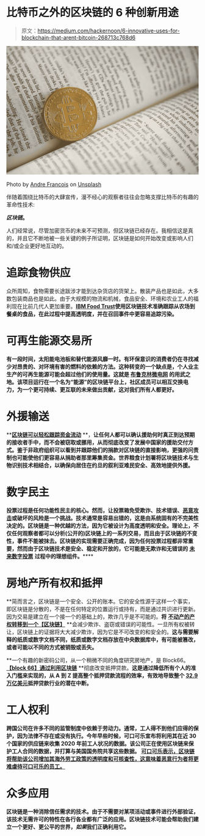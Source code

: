 # 比特币之外的区块链的 6 种创新用途

> 原文：<https://medium.com/hackernoon/6-innovative-uses-for-blockchain-that-arent-bitcoin-268713c768d6>

![](img/476f7ebba869950009d8a9faa34c7be5.png)

Photo by [Andre Francois](https://unsplash.com/@silverhousehd?utm_source=medium&utm_medium=referral) on [Unsplash](https://unsplash.com?utm_source=medium&utm_medium=referral)

伴随着围绕比特币的大肆宣传，漫不经心的观察者往往会忽略支撑比特币的有趣的革命性技术:

***区块链*。**

人们经常说，尽管加密货币的未来不可预测，但区块链已经存在。我相信这是真的，并且它不断地被一些关键的例子所证明，区块链是如何开始改变或影响人们和/或企业更好地互动的。

# 追踪食物供应

众所周知，食物需要长途跋涉才能到达杂货店的货架上。散装产品也是如此，大多数包装商品也是如此。由于大规模的物流和机械，食品安全、环境和农业工人的福利现在比前几代人更加重要。**[**IBM Food Trust**](https://www.ibm.com/blockchain/solutions/food-trust)**使用区块链技术准确跟踪从农场到餐桌的食品**，在此过程中提高透明度，并在召回事件中更容易追踪污染。**

# **可再生能源交易所**

**有一段时间，太阳能电池板和替代能源风靡一时。有环保意识的消费者仍在寻找减少对昂贵的、对环境有害的燃料的依赖的方法。这种转变的一个缺点是，个人业主生产的可再生能源可能会超过他们的使用量。**这就是** [**布鲁克林微电网**](https://www.brooklyn.energy/about) **的用武之地。该项目运行在一个名为“能源”的区块链平台上，社区成员可以相互交换电力，为一个更可持续、更互联的未来做出贡献，这对我们所有人都更好。****

# ****外援输送****

**[**区块链可以轻松跟踪资金流动**](https://blog.goodaudience.com/how-blockchain-is-revolutionizing-foreign-aid-delivery-7674de0beb21) **，**让任何人都可以确认援助何时真正到达预期的接收者手中，而不会被窃取或挪用，从而彻底改变了发展中国家的援助交付方式。鉴于非政府组织可以看到并跟踪他们的捐款对区块链的直接影响，更强的问责制也可能使他们更容易从捐助者那里筹集资金。世界粮食计划署将区块链技术与生物识别技术相结合，以确保向居住在约旦的叙利亚难民安全、高效地提供外援。**

# **数字民主**

**投票过程是任何功能性民主的核心。然而，让投票箱免受欺诈、技术错误、[恶意攻击](https://twitter.com/RachelTobac/status/1028437783050776576)或破坏的风险是一个挑战。技术通常是容易出错的，这是由系统固有的不完美性决定的。**区块链是一种优越的方法，因为它被设计为高度透明和安全。理论上，不仅任何观察者都可以分析(公开的)区块链上的一系列交易，而且由于区块链的不变性，事件不能被抹去。区块链的实现需要正确完成，因为任何投票过程都非常重要，然而**由于区块链技术是安全、稳定和开放的，它可能是无欺诈和无错误的** [**未来数字投票**](https://www.fool.com/investing/2018/04/11/20-real-world-uses-for-blockchain-technology.aspx) **过程中的理想组件。******

# **房地产所有权和抵押**

**简而言之，区块链是一个安全、公开的账本。它的安全性源于这样一个事实，即区块链是分散的，不是在任何特定的位置运行或持有，而是通过共识进行更新。因为交易是建立在一个接一个的基础上的，欺诈几乎是不可能的。**将** [**不动产的产权转移到一个【区块链】**](https://www.thestreet.com/technology/cybersecurity/five-future-uses-for-blockchain-14589274) **会减少欺诈、盗窃或错误的可能性。一旦所有权被转让，区块链上的证据将大大减少欺诈，因为它是不可改变的和安全的。**这与需要解释的纸质或数字文档不同，纸质或数字文档存放在中央数据库中，有可能被篡改，或者可能以不同的方式被销毁或丢失。**

**一个有趣的新密码公司，从一个稍微不同的角度研究房地产，是 Block66。[**【block 66】通过利用区块链**](https://block66.io/) **彻底改变抵押贷款。**这是通过降低所有个人的准入门槛来实现的，从 A 到 Z 提高整个抵押贷款流程的效率，有效地导致整个 [32.9 万亿美元](https://block66.io/)抵押贷款行业的潜在中断。**

# **工人权利**

**跨国公司在许多不同的监管制度中依赖于劳动力。通常，工人得不到他们应得的保护，因为法律不存在或没有执行。今年早些时候，可口可乐宣布将利用其在近 30 个国家的供应链来收集 2020 年前工人状况的数据。该公司正在使用区块链来保护工人合同的数据，并打算与美国国务院共享这些数据。 [**可口可乐表示，区块链将帮助该公司增加其海外劳工政策的透明度和可核查性，这意味着恶意行为者将更难虐待可口可乐的员工。**](https://www.fool.com/investing/2018/03/24/drink-it-up-coca-cola-is-using-blockchain-to-impro.aspx)**

# **众多应用**

**区块链是一种消除信任需求的技术。由于不需要对某项活动或事件进行外部验证，该技术无需许可的特性在各行各业都有广泛的应用。**区块链技术可能会帮助我们建立一个更好、更公平的世界，*如果*我们正确利用它。****